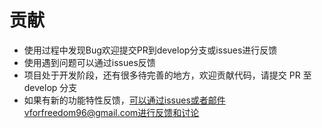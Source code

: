 # 贡献

- 使用过程中发现Bug欢迎提交PR到develop分支或issues进行反馈
- 使用遇到问题可以通过issues反馈
- 项目处于开发阶段，还有很多待完善的地方，欢迎贡献代码，请提交 PR 至 develop 分支
- 如果有新的功能特性反馈，可以通过issues或者邮件vforfreedom96@gmail.com进行反馈和讨论